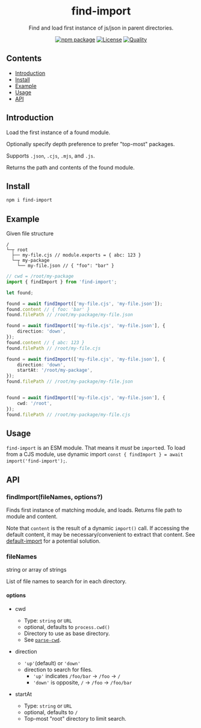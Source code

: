 <div style="text-align:center">

<h1>find-import</h1>
<p>Find and load first instance of js/json in parent directories.</p>

[![npm package](https://badge.fury.io/js/find-import.svg)](https://www.npmjs.com/package/find-import)
[![License](https://img.shields.io/npm/l/find-import.svg)](https://github.com/JacobLey/jacobley/blob/main/common/config/publish/LICENSE)
[![Quality](https://packagequality.com/shield/find-import.svg)](https://github.com/JacobLey/jacobley/blob/main/tools/find-import)

</div>

## Contents
- [Introduction](#introduction)
- [Install](#install)
- [Example](#example)
- [Usage](#usage)
- [API](#api)

<a name="Introduction"></a>
## Introduction

Load the first instance of a found module.

Optionally specify depth preference to prefer "top-most" packages.

Supports `.json`, `.cjs`, `.mjs`, and `.js`.

Returns the path and contents of the found module.

<a name="Install"></a>
## Install

```sh
npm i find-import
```

<a name="Example"></a>
## Example

Given file structure
```
/
└─┬ root
  ├── my-file.cjs // module.exports = { abc: 123 }
  └─┬ my-package
    └── my-file.json // { "foo": "bar" }
```

```ts
// cwd = /root/my-package
import { findImport } from 'find-import';

let found;

found = await findImport(['my-file.cjs', 'my-file.json']);
found.content // { foo: 'bar' }
found.filePath // /root/my-package/my-file.json

found = await findImport(['my-file.cjs', 'my-file.json'], {
    direction: 'down',
});
found.content // { abc: 123 }
found.filePath // /root/my-file.cjs

found = await findImport(['my-file.cjs', 'my-file.json'], {
    direction: 'down',
    startAt: '/root/my-package',
});
found.filePath // /root/my-package/my-file.json


found = await findImport(['my-file.cjs', 'my-file.json'], {
    cwd: '/root',
});
found.filePath // /root/my-package/my-file.cjs
```

<a name="usage"></a>
## Usage

`find-import` is an ESM module. That means it _must_ be `import`ed. To load from a CJS module, use dynamic import `const { findImport } = await import('find-import');`.

<a name="api"></a>
## API

### findImport(fileNames, options?)

Finds first instance of matching module, and loads. Returns file path to module and content.

Note that `content` is the result of a dynamic `import()` call. If accessing the default content, it may be necessary/convenient to extract that content. See [default-import](https://www.npmjs.com/package/default-import) for a potential solution.

### fileNames

string or array of strings

List of file names to search for in each directory.

#### options

* cwd
  * Type: `string` or `URL`
  * optional, defaults to `process.cwd()`
  * Directory to use as base directory.
  * See [`parse-cwd`](https://www.npmjs.com/package/parse-cwd).

* direction
  * `'up'`(default) or `'down'`
  * direction to search for files.
    * `'up'` indicates `/foo/bar` -> `/foo` -> `/`
    * `'down'` is opposite, `/` -> `/foo` -> `/foo/bar`

* startAt
  * Type: `string` or `URL`
  * optional, defaults to `/`
  * Top-most "root" directory to limit search.
